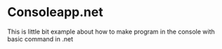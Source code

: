 # Consoleapp.net


This is little bit example about how to make program in the console with basic command in .net
